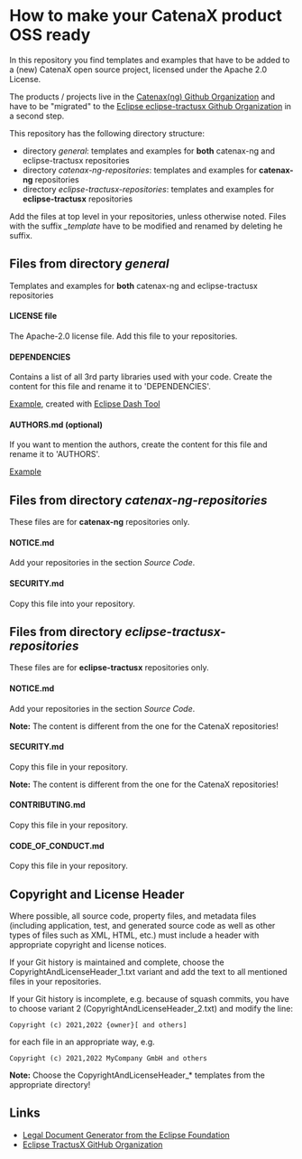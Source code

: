 # How to make your CatenaX product OSS ready

In this repository you find templates and examples that have to be added to a (new) CatenaX open source project, licensed under
the Apache 2.0 License.

The products / projects live in the [Catenax(ng) Github Organization](https://github.com/catenax-ng) 
and have to be "migrated" to the [Eclipse eclipse-tractusx Github Organization](https://github.com/eclipse-tractusx) in a second step.

This repository has the following directory structure:
* directory *general*: templates and examples for **both** catenax-ng and eclipse-tractusx repositories
* directory *catenax-ng-repositories*: templates and examples for **catenax-ng** repositories
* directory *eclipse-tractusx-repositories*: templates and examples for **eclipse-tractusx** repositories

Add the files at top level in your repositories, unless otherwise noted.
Files with the suffix *_template* have to be modified and renamed by deleting he suffix.

## Files from directory *general*

Templates and examples for **both** catenax-ng and eclipse-tractusx repositories

#### LICENSE file
The Apache-2.0 license file. Add this file to your repositories.

#### DEPENDENCIES
Contains a list of all 3rd party libraries used with your code.
Create the content for this file and rename it to 'DEPENDENCIES'.

[Example](https://github.com/eclipse-tractusx/sldt-semantic-hub/blob/main/DEPENDENCIES), created with [Eclipse Dash Tool](https://github.com/eclipse/dash-licenses#readme)

#### AUTHORS.md (optional)
If you want to mention the authors, create the content for this file and rename it to 'AUTHORS'.

[Example](https://github.com/eclipse-tractusx/sldt-semantic-hub/blob/main/AUTHORS.md)

## Files from directory *catenax-ng-repositories*
These files are for **catenax-ng** repositories only.

#### NOTICE.md
Add your repositories in the section *Source Code*.

#### SECURITY.md
Copy this file into your repository.

## Files from directory *eclipse-tractusx-repositories*
These files are for **eclipse-tractusx** repositories only.

#### NOTICE.md
Add your repositories in the section *Source Code*.

**Note:** The content is different from the one for the CatenaX repositories! 

#### SECURITY.md
Copy this file in your repository.

**Note:** The content is different from the one for the CatenaX repositories! 

#### CONTRIBUTING.md
Copy this file in your repository.

#### CODE_OF_CONDUCT.md
Copy this file in your repository.

## Copyright and License Header

Where possible, all source code, property files, and metadata files (including application, test, and generated source code as well as other types of files such as XML, HTML, etc.) must include a header with appropriate copyright and license notices.

If your Git history is maintained and complete, choose the CopyrightAndLicenseHeader_1.txt variant and add the text to all mentioned files in your repositories.

If your Git history is incomplete, e.g. because of squash commits, you have to choose variant 2 (CopyrightAndLicenseHeader_2.txt) and modify the line:

`Copyright (c) 2021,2022 {owner}[ and others]` 

for each file in an appropriate way, e.g.

`Copyright (c) 2021,2022 MyCompany GmbH and others`

**Note:** Choose the CopyrightAndLicenseHeader_* templates from the appropriate directory!

## Links
* [Legal Document Generator from the Eclipse Foundation](https://www.eclipse.org/projects/tools/documentation.php?id=automotive.tractusx)
* [Eclipse TractusX GitHub Organization](https://github.com/eclipse-tractusx)
